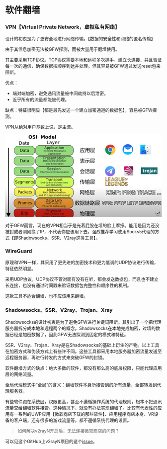 # 软件翻墙

### VPN【Virtual Private Network，虚拟私有网络】

设计的初衷是为了更安全地进行网络传输。【数据的安全性和网络的匿名传输】

由于其信息加密无法被GFW探测，而被大量用于翻墙使用。

其主要采用TCP协议。TCP协议需要本地和远程多次握手，建立长连接，并且验证每一次的通信，确保数据按顺序到达并处理。但其容易被GFW通过发送reset包来阻断。

优点：

* 端对端加密，避免通讯流量被中间劫持以后泄密。
* 近乎所有的流量都能被代理。

缺点：特征很明显【都是最先发送一个建立加密通道的数据包】，容易被GFW探测。

VPN从绝对用户基数上说，是主流。

![OSI-7层模型及相关翻墙软件所在的层级](../.gitbook/assets/image.png)

对于GFW而言，现在的VPN相当于是光着屁股在墙的脸上摩擦。能用是因为还没被封或者刚刚换了IP，不代表你应该用下去。强烈推荐学习使用Socks5代理的方式【即Shadowsocks、SSR、V2ray这类工具】。

### WireGuard

原理和VPN一样，其采用了更先进的加密技术和更为低调的UDP协议进行传输，特征依然明显。

采用UDP协议，UDP协议不管对面有没有在听，都会发送数据包，而且也不建立长连接，也没有通过时间戳来验证数据包完整性和顺序性的机制。

这款工具不适合翻墙，也不应该用来翻墙。

### Shadowsocks、SSR、V2ray、Trojan、Xray

Shadowsocks的设计初衷是为了避免GFW进行关键词阻断。其引出了一个把代理服务器拆分成本地和远程两个的概念。Shadowsocks在本地完成加密，过墙的数据已经是加密数据了，因此GFW无法探测到固定的模式和特征。

SSR、V2ray、Trojan、Xray是在Shadowsocks的基础上衍生的产物。以上工具在加密方式和伪装方式上有些许不同。这些工具都采用本地服务器加密流量发送至远程服务器，再进行转发的方式来突破GFW的封锁。

软件翻墙方式的缺点：绝大多数的软件，都没有那么高的底层权限，只能代理应用层的网络流量。

全局代理模式中“全局”的含义：翻墙软件本身所接管到的所有流量，全部转发到代理服务器。

有些软件跑在系统层，权限更高，甚至不遵循操作系统的代理规则，根本不把通讯流量交给翻墙软件接管。这种情况下，就没有办法实现翻墙了。比较有代表性的应用有一系列的UWP应用【微软商店下载的那些软件】、应用程序商店本身、VR设备的客户端，还有很多的游戏流量等，都不遵循系统代理的设置。

> 如何解决v2rayN开启后，无法连接微软商店的问题？

可以见这个GitHub上v2rayN项目的这个[issue](https://github.com/2dust/v2rayN/issues/1083)。
